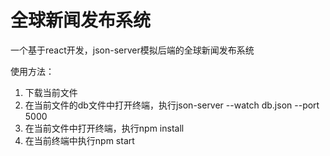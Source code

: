 # 全球新闻发布系统

一个基于react开发，json-server模拟后端的全球新闻发布系统

使用方法：

1. 下载当前文件
2. 在当前文件的db文件中打开终端，执行json-server --watch db.json --port 5000
3. 在当前文件中打开终端，执行npm install
4. 在当前终端中执行npm start